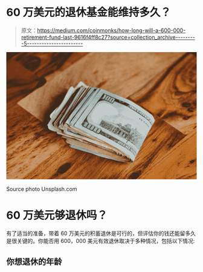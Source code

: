 # 60 万美元的退休基金能维持多久？

> 原文：<https://medium.com/coinmonks/how-long-will-a-600-000-retirement-fund-last-9616f4ff8c27?source=collection_archive---------5----------------------->

![](img/399aac8481530155e898acd393984d2c.png)

Source photo Unsplash.com

# 60 万美元够退休吗？

有了适当的准备，带着 60 万美元的积蓄退休是可行的，但评估你的钱还能留多久是很关键的。你能否用 600，000 美元有效退休取决于多种情况，包括以下情况:

## 你想退休的年龄